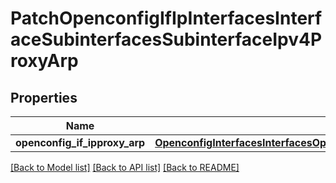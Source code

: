 # PatchOpenconfigIfIpInterfacesInterfaceSubinterfacesSubinterfaceIpv4ProxyArp

## Properties
Name | Type | Description | Notes
------------ | ------------- | ------------- | -------------
**openconfig_if_ipproxy_arp** | [**OpenconfigInterfacesInterfacesOpenconfiginterfacesinterfacesSubinterfacesOpenconfigifipipv4Proxyarp**](OpenconfigInterfacesInterfacesOpenconfiginterfacesinterfacesSubinterfacesOpenconfigifipipv4Proxyarp.md) |  | [optional] 

[[Back to Model list]](../README.md#documentation-for-models) [[Back to API list]](../README.md#documentation-for-api-endpoints) [[Back to README]](../README.md)


